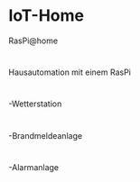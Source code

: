 # IoT-Home
RasPi@home
#
Hausautomation mit einem RasPi
#
-Wetterstation
#
-Brandmeldeanlage
#
-Alarmanlage
#
